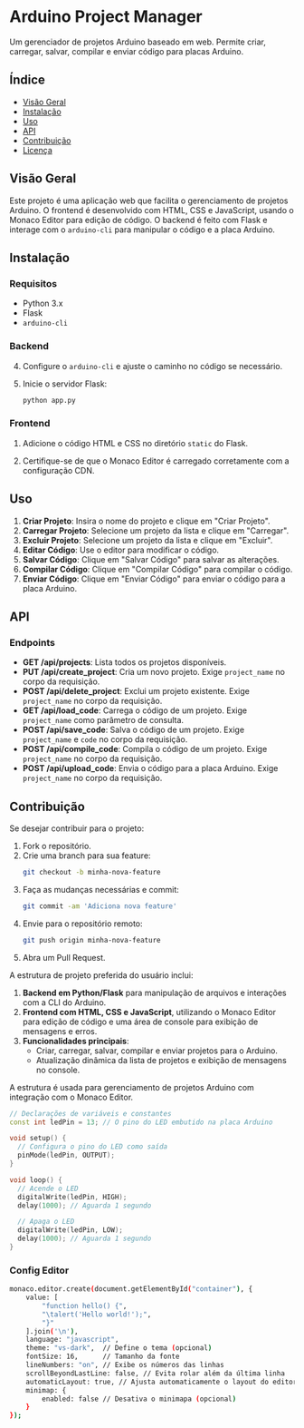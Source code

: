 # Arduino Project Manager

Um gerenciador de projetos Arduino baseado em web. Permite criar, carregar, salvar, compilar e enviar código para placas Arduino.

## Índice

- [Visão Geral](#visão-geral)
- [Instalação](#instalação)
- [Uso](#uso)
- [API](#api)
- [Contribuição](#contribuição)
- [Licença](#licença)

## Visão Geral

Este projeto é uma aplicação web que facilita o gerenciamento de projetos Arduino. O frontend é desenvolvido com HTML, CSS e JavaScript, usando o Monaco Editor para edição de código. O backend é feito com Flask e interage com o `arduino-cli` para manipular o código e a placa Arduino.

## Instalação

### Requisitos

- Python 3.x
- Flask
- `arduino-cli`

### Backend

4. Configure o `arduino-cli` e ajuste o caminho no código se necessário.

5. Inicie o servidor Flask:
    ```bash
    python app.py
    ```

### Frontend

1. Adicione o código HTML e CSS no diretório `static` do Flask.

2. Certifique-se de que o Monaco Editor é carregado corretamente com a configuração CDN.

## Uso

1. **Criar Projeto**: Insira o nome do projeto e clique em "Criar Projeto".
2. **Carregar Projeto**: Selecione um projeto da lista e clique em "Carregar".
3. **Excluir Projeto**: Selecione um projeto da lista e clique em "Excluir".
4. **Editar Código**: Use o editor para modificar o código.
5. **Salvar Código**: Clique em "Salvar Código" para salvar as alterações.
6. **Compilar Código**: Clique em "Compilar Código" para compilar o código.
7. **Enviar Código**: Clique em "Enviar Código" para enviar o código para a placa Arduino.

## API

### Endpoints

- **GET /api/projects**: Lista todos os projetos disponíveis.
- **PUT /api/create_project**: Cria um novo projeto. Exige `project_name` no corpo da requisição.
- **POST /api/delete_project**: Exclui um projeto existente. Exige `project_name` no corpo da requisição.
- **GET /api/load_code**: Carrega o código de um projeto. Exige `project_name` como parâmetro de consulta.
- **POST /api/save_code**: Salva o código de um projeto. Exige `project_name` e `code` no corpo da requisição.
- **POST /api/compile_code**: Compila o código de um projeto. Exige `project_name` no corpo da requisição.
- **POST /api/upload_code**: Envia o código para a placa Arduino. Exige `project_name` no corpo da requisição.

## Contribuição

Se desejar contribuir para o projeto:

1. Fork o repositório.
2. Crie uma branch para sua feature:
    ```bash
    git checkout -b minha-nova-feature
    ```
3. Faça as mudanças necessárias e commit:
    ```bash
    git commit -am 'Adiciona nova feature'
    ```
4. Envie para o repositório remoto:
    ```bash
    git push origin minha-nova-feature
    ```
5. Abra um Pull Request.

A estrutura de projeto preferida do usuário inclui:

1. **Backend em Python/Flask** para manipulação de arquivos e interações com a CLI do Arduino.
2. **Frontend com HTML, CSS e JavaScript**, utilizando o Monaco Editor para edição de código e uma área de console para exibição de mensagens e erros.
3. **Funcionalidades principais**:
   - Criar, carregar, salvar, compilar e enviar projetos para o Arduino.
   - Atualização dinâmica da lista de projetos e exibição de mensagens no console.

A estrutura é usada para gerenciamento de projetos Arduino com integração com o Monaco Editor.

```cpp
// Declarações de variáveis e constantes
const int ledPin = 13; // O pino do LED embutido na placa Arduino

void setup() {
  // Configura o pino do LED como saída
  pinMode(ledPin, OUTPUT);
}

void loop() {
  // Acende o LED
  digitalWrite(ledPin, HIGH);
  delay(1000); // Aguarda 1 segundo

  // Apaga o LED
  digitalWrite(ledPin, LOW);
  delay(1000); // Aguarda 1 segundo
}
```

### Config Editor
```bash
monaco.editor.create(document.getElementById("container"), {
    value: [
        "function hello() {",
        "\talert('Hello world!');",
        "}"
    ].join('\n'),
    language: "javascript",
    theme: "vs-dark",  // Define o tema (opcional)
    fontSize: 16,      // Tamanho da fonte
    lineNumbers: "on", // Exibe os números das linhas
    scrollBeyondLastLine: false, // Evita rolar além da última linha
    automaticLayout: true, // Ajusta automaticamente o layout do editor
    minimap: {
        enabled: false // Desativa o minimapa (opcional)
    }
});

```
